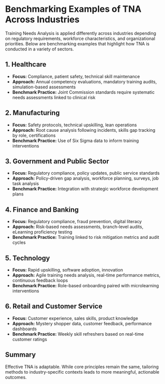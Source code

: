 # Benchmarking Examples of TNA Across Industries

Training Needs Analysis is applied differently across industries depending on regulatory requirements, workforce characteristics, and organizational priorities. Below are benchmarking examples that highlight how TNA is conducted in a variety of sectors.

## 1. **Healthcare**
- **Focus:** Compliance, patient safety, technical skill maintenance
- **Approach:** Annual competency evaluations, mandatory training audits, simulation-based assessments
- **Benchmark Practice:** Joint Commission standards require systematic needs assessments linked to clinical risk

## 2. **Manufacturing**
- **Focus:** Safety protocols, technical upskilling, lean operations
- **Approach:** Root cause analysis following incidents, skills gap tracking by role, certifications
- **Benchmark Practice:** Use of Six Sigma data to inform training interventions

## 3. **Government and Public Sector**
- **Focus:** Regulatory compliance, policy updates, public service standards
- **Approach:** Policy-driven gap analysis, workforce planning, surveys, job task analysis
- **Benchmark Practice:** Integration with strategic workforce development plans

## 4. **Finance and Banking**
- **Focus:** Regulatory compliance, fraud prevention, digital literacy
- **Approach:** Risk-based needs assessments, branch-level audits, eLearning proficiency testing
- **Benchmark Practice:** Training linked to risk mitigation metrics and audit cycles

## 5. **Technology**
- **Focus:** Rapid upskilling, software adoption, innovation
- **Approach:** Agile training needs analysis, real-time performance metrics, continuous feedback loops
- **Benchmark Practice:** Role-based onboarding paired with microlearning interventions

## 6. **Retail and Customer Service**
- **Focus:** Customer experience, sales skills, product knowledge
- **Approach:** Mystery shopper data, customer feedback, performance dashboards
- **Benchmark Practice:** Weekly skill refreshers based on real-time customer ratings

## Summary
Effective TNA is adaptable. While core principles remain the same, tailoring methods to industry-specific contexts leads to more meaningful, actionable outcomes.
